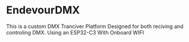 # EndevourDMX
This is a custom DMX Tranciver Platform Designed for both reciving and controling DMX. Using an ESP32-C3 With Onboard WIFI

